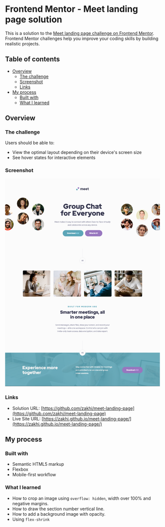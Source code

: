 # Frontend Mentor - Meet landing page solution

This is a solution to the [Meet landing page challenge on Frontend Mentor](https://www.frontendmentor.io/challenges/meet-landing-page-rbTDS6OUR). Frontend Mentor challenges help you improve your coding skills by building realistic projects. 

## Table of contents

- [Overview](#overview)
  - [The challenge](#the-challenge)
  - [Screenshot](#screenshot)
  - [Links](#links)
- [My process](#my-process)
  - [Built with](#built-with)
  - [What I learned](#what-i-learned)

## Overview

### The challenge

Users should be able to:

- View the optimal layout depending on their device's screen size
- See hover states for interactive elements

### Screenshot

![](./screenshot.png)

### Links

- Solution URL: [https://github.com/zakhi/meet-landing-page](https://github.com/zakhi/meet-landing-page)
- Live Site URL: [https://zakhi.github.io/meet-landing-page/](https://zakhi.github.io/meet-landing-page/)

## My process

### Built with

- Semantic HTML5 markup
- Flexbox
- Mobile-first workflow

### What I learned

* How to crop an image using `overflow: hidden`, width over 100% and negative margins.
* How to draw the section number vertical line.
* How to add a background image with opacity.
* Using `flex-shrink`
